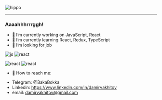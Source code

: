 ![hippo](https://media1.tenor.com/images/da4740e26c0830482f40e0ec3829f014/tenor.gif?itemid=9957547)
*****


### Aaaahhhrrrggh!


- 🔭 I’m currently working on JavaScript, React
- 🌱 I’m currently learning React, Redux, TypeScript
- 👯 I’m looking for job

![js](https://img.shields.io/badge/JavaScript-090909?style=for-the-badge&logo=javascript)
![react](https://img.shields.io/badge/React-090909?style=for-the-badge&logo=react)

![react](https://img.shields.io/badge/Webpack-090909?style=for-the-badge&logo=webpack)
![react](https://img.shields.io/badge/GIT-090909?style=for-the-badge&logo=git)


- 💬 How to reach me:
* Telegram: @BakaBokka
* Linkedin: https://www.linkedin.com/in/damirvakhitov
* email: damirvakhitov@gmail.com


